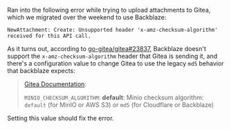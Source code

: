 Ran into the following error while trying to upload attachments to Gitea, which we migrated over the weekend to use Backblaze:

```
NewAttachment: Create: Unsupported header 'x-amz-checksum-algorithm' received for this API call.
```

As it turns out, according to [go-gitea/gitea#23837](https://github.com/go-gitea/gitea/issues/23837), Backblaze doesn't support the `x-amz-checksum-algorithm` header that Gitea is sending it, and there's a configuration value to change Gitea to use the legacy `md5` behavior that backblaze expects:

> [Gitea Documentation](https://docs.gitea.com/administration/config-cheat-sheet):
> 
> `MINIO_CHECKSUM_ALGORITHM`: **default**: Minio checksum algorithm: `default` (for MinIO or AWS S3) or `md5` (for Cloudflare or Backblaze)

Setting this value should fix the error.
